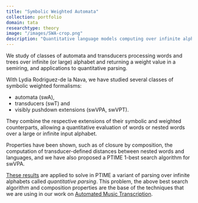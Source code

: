 ```yaml
---
title: "Symbolic Weighted Automata"
collection: portfolio
domain: tata
researchtype: theory
image: "/images/SWA-crop.png"
description: "Quantitative language models computing over infinite alphabets."
---
```


We study of classes of automata and transducers processing words and trees over infinite (or large) alphabet and returning a weight value in a semiring,  and applications to quantitative parsing.

With Lydia Rodriguez-de la Nava, we have studied several classes of symbolic weighted formalisms:

- automata (swA), 
- transducers (swT) and 
- visibly pushdown extensions (swVPA, swVPT). 

They combine the respective extensions of their symbolic and weighted counterparts, allowing a quantitative evaluation of words or nested words over a large or infinite input alphabet.

Properties have been shown, such as of closure by composition, the computation of transducer-defined distances between nested words and languages, and we have also proposed a PTIME 1-best search algorithm for swVPA. 

[These results](publication/2022-06-01-Symbolic-Weighted-Language-Models-Quantitative-Parsing-and-Automated-Music-Transcription) are applied to solve in PTIME a variant of parsing over infinite alphabets called *quantitative parsing*. This problem, the above best search algorithm and composition properties are the base of the techniques that we are using in our work on [Automated Music Transcription](portfolio/2025-AMT/). 

